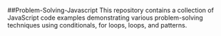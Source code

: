 ##Problem-Solving-Javascript
This repository contains a collection of JavaScript code examples demonstrating various problem-solving techniques using conditionals, for loops, loops, and patterns.
